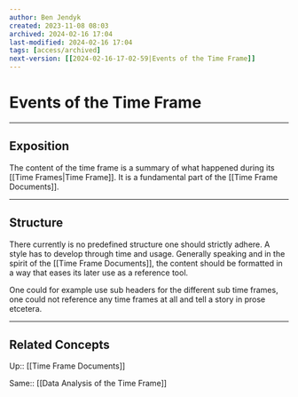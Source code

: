 ```yaml
---
author: Ben Jendyk
created: 2023-11-08 08:03
archived: 2024-02-16 17:04
last-modified: 2024-02-16 17:04
tags: [access/archived]
next-version: [[2024-02-16-17-02-59|Events of the Time Frame]]
---
```


# Events of the Time Frame

--- 

## Exposition

The content of the time frame is a summary of what happened during its [[Time Frames|Time Frame]]. It is a fundamental part of the [[Time Frame Documents]].

--- 

## Structure

There currently is no predefined structure one should strictly adhere. A style has to develop through time and usage. Generally speaking and in the spirit of the [[Time Frame Documents]], the content should be formatted in a way that eases its later use as a reference tool.

One could for example use sub headers for the different sub time frames, one could not reference any time frames at all and tell a story in prose etcetera.

--- 

## Related Concepts

Up:: [[Time Frame Documents]]

Same:: [[Data Analysis of the Time Frame]]
